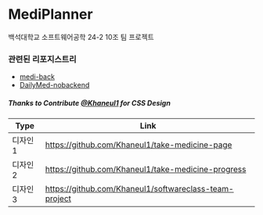 # MediPlanner
백석대학교 소프트웨어공학 24-2 10조 팀 프로젝트


### 관련된 리포지스트리
+  [medi-back](https://github.com/Ruan-P/medi-back)
+  [DailyMed-nobackend](https://github.com/Ruan-P/DailyMed_nobackend)


##### Thanks to Contribute [@Khaneul1](https://github.com/Khaneul1) for CSS Design
| Type | Link |
| ------ | ------ |
| 디자인1 | <https://github.com/Khaneul1/take-medicine-page> |
| 디자인2 | <https://github.com/Khaneul1/take-medicine-progress> |
| 디자인3 | <https://github.com/Khaneul1/softwareclass-team-project>  |

